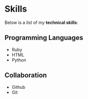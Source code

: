 # Skills 

Below is a *list* of my **technical skills**:

## Programming Languages
 - Ruby
 - HTML
 - Python
 
 ## Collaboration
 - Github
 - Git
